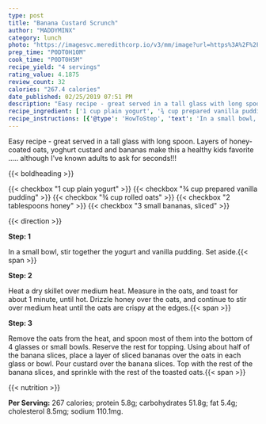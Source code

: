 ```yaml
---
type: post
title: "Banana Custard Scrunch"
author: "MADDYMINX"
category: lunch
photo: "https://imagesvc.meredithcorp.io/v3/mm/image?url=https%3A%2F%2Fimages.media-allrecipes.com%2Fuserphotos%2F5934223.jpg"
prep_time: "P0DT0H10M"
cook_time: "P0DT0H5M"
recipe_yield: "4 servings"
rating_value: 4.1875
review_count: 32
calories: "267.4 calories"
date_published: 02/25/2019 07:51 PM
description: "Easy recipe - great served in a tall glass with long spoon. Layers of honey-coated oats, yoghurt custard and bananas make this a healthy kids favorite ..... although I've known adults to ask for seconds!!!"
recipe_ingredient: ['1 cup plain yogurt', '¾ cup prepared vanilla pudding', '¾ cup rolled oats', '2 tablespoons honey', '3 small bananas, sliced']
recipe_instructions: [{'@type': 'HowToStep', 'text': 'In a small bowl, stir together the yogurt and vanilla pudding. Set aside.\n'}, {'@type': 'HowToStep', 'text': 'Heat a dry skillet over medium heat. Measure in the oats, and toast for about 1 minute, until hot. Drizzle honey over the oats, and continue to stir over medium heat until the oats are crispy at the edges.\n'}, {'@type': 'HowToStep', 'text': 'Remove the oats from the heat, and spoon most of them into the bottom of 4 glasses or small bowls. Reserve the rest for topping. Using about half of the banana slices, place a layer of sliced bananas over the oats in each glass or bowl. Pour custard over the banana slices. Top with the rest of the banana slices, and sprinkle with the rest of the toasted oats.\n'}]
---
```


Easy recipe - great served in a tall glass with long spoon. Layers of honey-coated oats, yoghurt custard and bananas make this a healthy kids favorite ..... although I've known adults to ask for seconds!!! 

{{< boldheading >}}

{{< checkbox "1 cup plain yogurt" >}}
{{< checkbox "¾ cup prepared vanilla pudding" >}}
{{< checkbox "¾ cup rolled oats" >}}
{{< checkbox "2 tablespoons honey" >}}
{{< checkbox "3 small bananas, sliced" >}}


{{< direction >}}

**Step: 1**

In a small bowl, stir together the yogurt and vanilla pudding. Set aside.{{< span >}}

**Step: 2**

Heat a dry skillet over medium heat. Measure in the oats, and toast for about 1 minute, until hot. Drizzle honey over the oats, and continue to stir over medium heat until the oats are crispy at the edges.{{< span >}}

**Step: 3**

Remove the oats from the heat, and spoon most of them into the bottom of 4 glasses or small bowls. Reserve the rest for topping. Using about half of the banana slices, place a layer of sliced bananas over the oats in each glass or bowl. Pour custard over the banana slices. Top with the rest of the banana slices, and sprinkle with the rest of the toasted oats.{{< span >}}

{{< nutrition >}}

**Per Serving:** 267 calories; protein 5.8g; carbohydrates 51.8g; fat 5.4g; cholesterol 8.5mg; sodium 110.1mg.